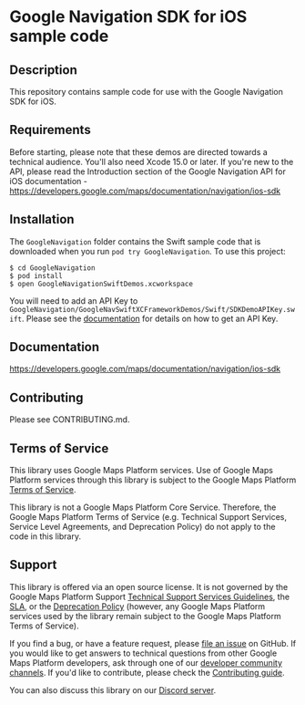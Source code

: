 # Google Navigation SDK for iOS sample code

## Description

This repository contains sample code for use with the Google Navigation SDK for iOS.

## Requirements

Before starting, please note that these demos are directed towards a technical
audience. You'll also need Xcode 15.0 or later. If you're new to the API, please read the Introduction section of the Google Navigation API for iOS documentation -  https://developers.google.com/maps/documentation/navigation/ios-sdk

## Installation

The `GoogleNavigation` folder contains the Swift sample code that is downloaded
when you run `pod try GoogleNavigation`. To use this project:

```
$ cd GoogleNavigation
$ pod install
$ open GoogleNavigationSwiftDemos.xcworkspace
```

You will need to add an API Key to `GoogleNavigation/GoogleNavSwiftXCFrameworkDemos/Swift/SDKDemoAPIKey.swift`. Please see the
[documentation](https://developers.google.com/maps/documentation/navigation/ios-sdk/get-api-key)
for details on how to get an API Key.

## Documentation
https://developers.google.com/maps/documentation/navigation/ios-sdk

## Contributing

Please see CONTRIBUTING.md.

## Terms of Service

This library uses Google Maps Platform services. Use of Google Maps Platform services through this library is subject to the Google Maps Platform [Terms of Service](https://cloud.google.com/maps-platform/terms).

This library is not a Google Maps Platform Core Service. Therefore, the Google Maps Platform Terms of Service (e.g. Technical Support Services, Service Level Agreements, and Deprecation Policy) do not apply to the code in this library.

## Support

This library is offered via an open source license. It is not governed by the
Google Maps Platform Support
[Technical Support Services Guidelines](https://cloud.google.com/maps-platform/terms/tssg),
the [SLA](https://cloud.google.com/maps-platform/terms/sla), or the
[Deprecation Policy](https://cloud.google.com/maps-platform/terms) (however,
any Google Maps Platform services used by the library remain subject to the
Google Maps Platform Terms of Service).

If you find a bug, or have a feature request, please [file an issue]() on
GitHub. If you would like to get answers to technical questions from other
Google Maps Platform developers, ask through one of our
[developer community channels](https://developers.google.com/maps/developer-community).
If you'd like to contribute, please check the [Contributing guide]().

You can also discuss this library on our [Discord server](https://discord.gg/hYsWbmk).
